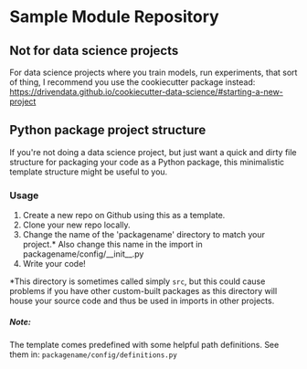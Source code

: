 Sample Module Repository
========================

## Not for data science projects

For data science projects where you train models, run experiments, that sort of thing, I recommend you use the
cookiecutter package instead:
https://drivendata.github.io/cookiecutter-data-science/#starting-a-new-project

## Python package project structure

If you're not doing a data science project, but just want a quick and dirty file structure for packaging your code as a
Python package, this minimalistic template structure might be useful to you.

### Usage

1. Create a new repo on Github using this as a template.
2. Clone your new repo locally.
3. Change the name of the 'packagename' directory to match your project.*
   Also change this name in the import in packagename/config/\_\_init__.py
4. Write your code!

*This directory is sometimes called simply `src`, but this could cause problems if you have other custom-built packages
as this directory will house your source code and thus be used in imports in other projects.

##### Note:

The template comes predefined with some helpful path definitions. See them in: `packagename/config/definitions.py`

